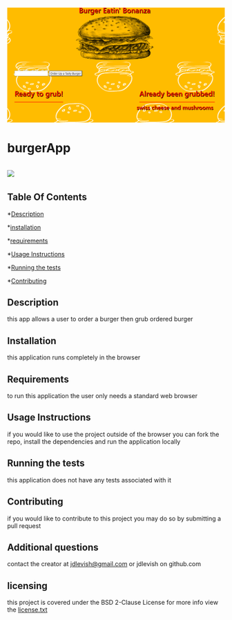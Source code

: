 
![](public/assets/img/screen.png)
# burgerApp

## ![](https://img.shields.io/github/license/jdlevish/burgerApp/)

## Table Of Contents

*[Description](#Description)

*[installation](#Installation)

*[requirements](#requirements)

*[Usage Instructions](#Usage-Instructions)

*[Running the tests](#Running-the-tests)

*[Contributing](#Contributing)
## Description
this app allows a user to order a burger then grub ordered burger
    
## Installation
    
this application runs completely in the browser
    
## Requirements
    
to run this application the user only needs a standard web browser
## Usage Instructions

if you would like to use the project outside of the browser you can fork the repo, install the dependencies  and run the application locally
    
## Running the tests
    
this application does not have any tests associated with it
    
## Contributing
    
if you would like to contribute to this project you may do so by submitting a pull request

## Additional questions
contact the creator at jdlevish@gmail.com or jdlevish on github.com

## licensing
this project is covered under the BSD 2-Clause License for more info view the  [license.txt](/license.txt)
    